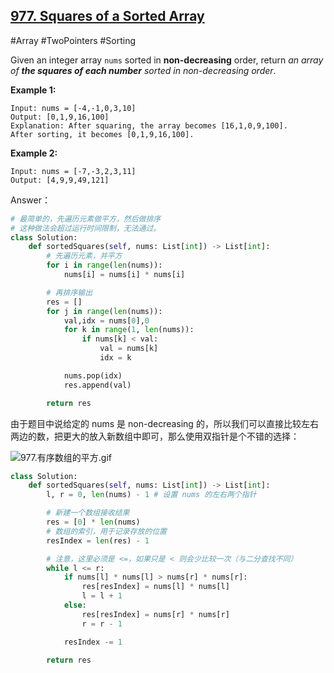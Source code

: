 ## [977. Squares of a Sorted Array](https://leetcode-cn.com/problems/squares-of-a-sorted-array/)

#Array #TwoPointers #Sorting

Given an integer array `nums` sorted in **non-decreasing** order, return *an array of **the squares of each number** sorted in non-decreasing order*.

**Example 1:**

```
Input: nums = [-4,-1,0,3,10]
Output: [0,1,9,16,100]
Explanation: After squaring, the array becomes [16,1,0,9,100].
After sorting, it becomes [0,1,9,16,100].
```

**Example 2:**

```
Input: nums = [-7,-3,2,3,11]
Output: [4,9,9,49,121]
```

 

Answer：

```python
# 最简单的，先遍历元素做平方，然后做排序
# 这种做法会超过运行时间限制，无法通过。
class Solution:
    def sortedSquares(self, nums: List[int]) -> List[int]:
        # 先遍历元素，并平方
        for i in range(len(nums)):
            nums[i] = nums[i] * nums[i]

        # 再排序输出
        res = []
        for j in range(len(nums)):
            val,idx = nums[0],0
            for k in range(1, len(nums)):
                if nums[k] < val:
                    val = nums[k]
                    idx = k

            nums.pop(idx)
            res.append(val)

        return res
```

由于题目中说给定的 nums 是 non-decreasing 的，所以我们可以直接比较左右两边的数，把更大的放入新数组中即可，那么使用双指针是个不错的选择：

![977.有序数组的平方.gif](https://pic.leetcode-cn.com/1631932242-BViXlX-977.有序数组的平方.gif)

```python
class Solution:
    def sortedSquares(self, nums: List[int]) -> List[int]:
        l, r = 0, len(nums) - 1 # 设置 nums 的左右两个指针

        # 新建一个数组接收结果
        res = [0] * len(nums)
        # 数组的索引，用于记录存放的位置
        resIndex = len(res) - 1

        # 注意，这里必须是 <=，如果只是 < 则会少比较一次（与二分查找不同）
        while l <= r:
            if nums[l] * nums[l] > nums[r] * nums[r]:
                res[resIndex] = nums[l] * nums[l]
                l = l + 1
            else:
                res[resIndex] = nums[r] * nums[r]
                r = r - 1

            resIndex -= 1

        return res
```

